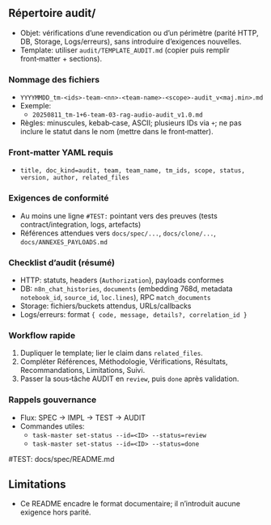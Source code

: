 ## Répertoire audit/

- Objet: vérifications d’une revendication ou d’un périmètre (parité HTTP, DB, Storage, Logs/erreurs), sans introduire d’exigences nouvelles.
- Template: utiliser `audit/TEMPLATE_AUDIT.md` (copier puis remplir front‑matter + sections).

### Nommage des fichiers
- `YYYYMMDD_tm-<ids>-team-<nn>-<team-name>-<scope>-audit_v<maj.min>.md`
- Exemple:
  - `20250811_tm-1+6-team-03-rag-audio-audit_v1.0.md`
- Règles: minuscules, kebab‑case, ASCII; plusieurs IDs via `+`; ne pas inclure le statut dans le nom (mettre dans le front‑matter).

### Front‑matter YAML requis
- `title, doc_kind=audit, team, team_name, tm_ids, scope, status, version, author, related_files`

### Exigences de conformité
- Au moins une ligne `#TEST:` pointant vers des preuves (tests contract/integration, logs, artefacts)
- Références attendues vers `docs/spec/...`, `docs/clone/...`, `docs/ANNEXES_PAYLOADS.md`

### Checklist d’audit (résumé)
- HTTP: statuts, headers (`Authorization`), payloads conformes
- DB: `n8n_chat_histories`, `documents` (embedding 768d, metadata `notebook_id`, `source_id`, `loc.lines`), RPC `match_documents`
- Storage: fichiers/buckets attendus, URLs/callbacks
- Logs/erreurs: format `{ code, message, details?, correlation_id }`

### Workflow rapide
1. Dupliquer le template; lier le claim dans `related_files`.
2. Compléter Références, Méthodologie, Vérifications, Résultats, Recommandations, Limitations, Suivi.
3. Passer la sous‑tâche AUDIT en `review`, puis `done` après validation.

### Rappels gouvernance
- Flux: SPEC → IMPL → TEST → AUDIT
- Commandes utiles:
  - `task-master set-status --id=<ID> --status=review`
  - `task-master set-status --id=<ID> --status=done`

#TEST: docs/spec/README.md

## Limitations
- Ce README encadre le format documentaire; il n’introduit aucune exigence hors parité. 